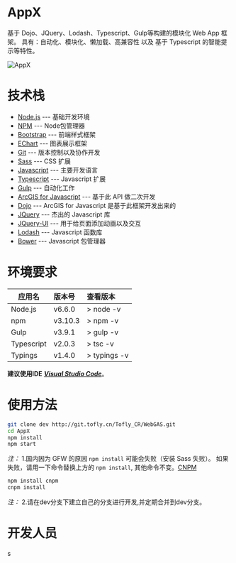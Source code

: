 # AppX

基于 Dojo、JQuery、Lodash、Typescript、Gulp等构建的模块化 Web App 框架。
具有：自动化、模块化、懒加载、高兼容性 以及 基于 Typescript 的智能提示等特性。

![AppX](http://git.tofly.cn/Web_GIS/AppX/raw/c91a4caa9c338b1b958da0421fbf1f2034ba21c0/appx.gif)

# 技术栈

- [Node.js](https://nodejs.org/en/) --- 基础开发环境
- [NPM](https://www.npmjs.com/) --- Node包管理器
- [Bootstrap](http://www.bootcss.com/) --- 前端样式框架
- [EChart](http://echarts.baidu.com/) --- 图表展示框架
- [Git](https://git-scm.com/) --- 版本控制以及协作开发
- [Sass](http://sass-lang.com/) --- CSS 扩展
- [Javascript](https://en.wikipedia.org/wiki/JavaScript) --- 主要开发语言
- [Typescript](http://www.typescriptlang.org/) --- Javascript 扩展
- [Gulp](http://gulpjs.com/) --- 自动化工作
- [ArcGIS for Javascript](https://developers.arcgis.com/javascript/) --- 基于此 API 做二次开发
- [Dojo](https://dojotoolkit.org/) --- ArcGIS for Javascript 是基于此框架开发出来的
- [JQuery](http://jquery.com/) --- 杰出的 Javascript 库
- [JQuery-UI](http://jqueryui.com/) --- 用于给页面添加动画以及交互
- [Lodash](https://lodash.com/) --- Javascript 函数库
- [Bower](https://bower.io/) --- Javascript 包管理器

# 环境要求

| 应用名        | 版本号    | 查看版本      |
| ------------- |:-------- | :----------- |
| Node.js       | v6.6.0   | > node -v     |
| npm           | v3.10.3  | > npm -v      |
| Gulp          | v3.9.1   | > gulp -v     |
| Typescript    | v2.0.3   | > tsc -v      |
| Typings       | v1.4.0   | > typings -v  |

**建议使用IDE** ***[Visual Studio Code](https://code.visualstudio.com)***。

# 使用方法

```bash
git clone dev http://git.tofly.cn/Tofly_CR/WebGAS.git
cd AppX
npm install
npm start
```
*注：* 1.国内因为 GFW 的原因 `npm install` 可能会失败（安装 Sass 失败）。
如果失败，请用一下命令替换上方的 `npm install`, 其他命令不变。[CNPM](http://npm.taobao.org/)
```bash
npm install cnpm
cnpm install
```
*注：* 2.请在dev分支下建立自己的分支进行开发,并定期合并到dev分支。
# 开发人员

s
